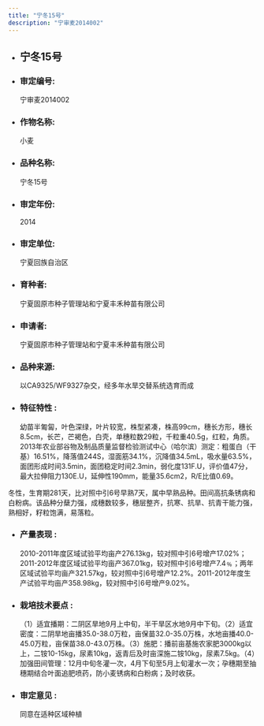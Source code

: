 ```yaml
---
title: "宁冬15号"
description: "宁审麦2014002"
---
```

* ## 宁冬15号
* ###  审定编号:  
   宁审麦2014002

*  ### 作物名称:  
   小麦

*   ###  品种名称: 
    宁冬15号

*   ### 审定年份: 
    2014

*   ### 审定单位:  
    宁夏回族自治区

*   ### 育种者:  
    宁夏固原市种子管理站和宁夏丰禾种苗有限公司

*   ### 申请者:  
    宁夏固原市种子管理站和宁夏丰禾种苗有限公司

*   ### 品种来源:  
    以CA9325/WF9327杂交，经多年水旱交替系统选育而成

*   ### 特征特性 : 
     幼苗半匍匐，叶色深绿，叶片较宽，株型紧凑，株高99cm，穗长方形，穗长8.5cm，长芒，芒褐色，白壳，单穗粒数29粒，千粒重40.5g，红粒，角质。2013年农业部谷物及制品质量监督检验测试中心（哈尔滨）测定：粗蛋白（干基）16.51%，降落值244S，湿面筋34.1%，沉降值34.5mL，吸水量63.5%，面团形成时间3.5min，面团稳定时间2.3min，弱化度131F.U，评价值47分，最大拉伸阻力130E.U，延伸性190mm，能量35.6cm2，R/E比值0.69。
冬性，生育期281天，比对照中引6号早熟7天，属中早熟品种。田间高抗条锈病和白粉病。该品种分蘖力强，成穗数较多，穗层整齐，抗寒、抗旱、抗青干能力强，熟相好，籽粒饱满，易落粒。

*   ### 产量表现 : 
    2010-2011年度区域试验平均亩产276.13kg，较对照中引6号增产17.02%；2011-2012年度区域试验平均亩产367.01kg，较对照中引6号增产7.4﹪；两年区域试验平均亩产321.57kg，较对照中引6号增产12.2%。2011-2012年度生产试验平均亩产358.98kg，较对照中引6号增产9.02%。

*   ### 栽培技术要点 : 
    （1）适宜播期：二阴区旱地9月上中旬，半干旱区水地9月中下旬。（2）适宜密度：二阴旱地亩播35.0-38.0万粒，亩保苗32.0-35.0万株，水地亩播40.0-45.0万粒，亩保苗38.0-43.0万株。（3）施肥：播前亩基施农家肥3000kg以上，二铵10-15kg，尿素10kg，返青后及时亩深施二铵10kg，尿素7.5kg。（4）加强田间管理：12月中旬冬灌一次，4月下旬至5月上旬灌水一次；孕穗期至抽穗期结合叶面追肥喷药，防小麦锈病和白粉病；及时收获。

*   ### 审定意见 : 
    同意在适种区域种植

